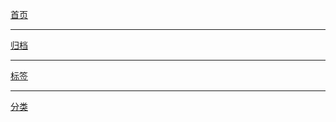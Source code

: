 [首页](https://jagcanhai.github.io/)

----------
[归档](https://jagcanhai.github.io/archives/)

----------
[标签](https://jagcanhai.github.io/tags/)

----------
[分类](https://jagcanhai.github.io/categories/)

